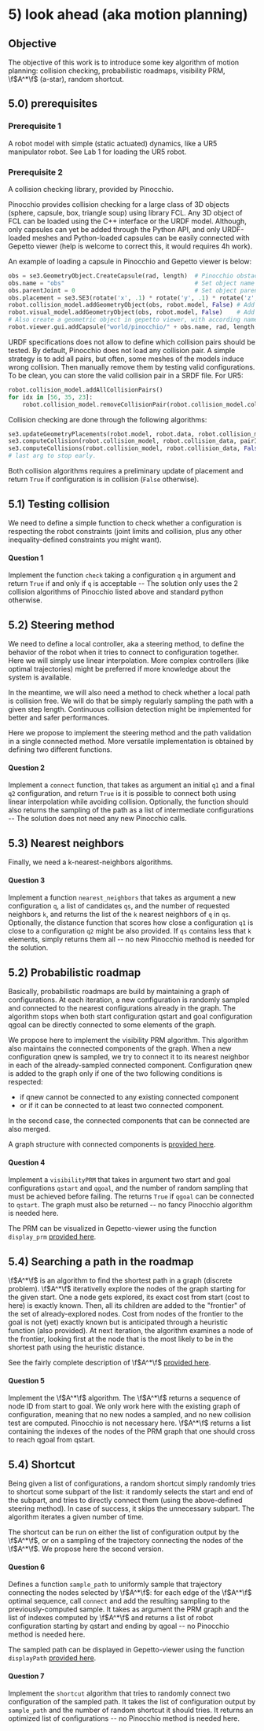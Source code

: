 # 5) look ahead (aka motion planning)

## Objective

The objective of this work is to introduce some key algorithm of motion
planning: collision checking, probabilistic roadmaps, visibility PRM,
\f$A^*\f$ (a-star), random shortcut.

## 5.0) prerequisites

### Prerequisite 1
A robot model with simple (static actuated) dynamics,
like a UR5 manipulator robot. See Lab 1 for loading the UR5 robot.

### Prerequisite 2
A collision checking library, provided by Pinocchio.

Pinocchio provides collision checking for a large class of 3D objects
(sphere, capsule, box, triangle soup) using library FCL. Any 3D object
of FCL can be loaded using the C++ interface or the URDF model.
Although, only capsules can yet be added through the Python API, and
only URDF-loaded meshes and Python-loaded capsules can be easily
connected with Gepetto viewer (help is welcome to correct this, it would
requires 4h work).

An example of loading a capsule in Pinocchio and Gepetto viewer is
below:
```py
obs = se3.GeometryObject.CreateCapsule(rad, length)  # Pinocchio obstacle object
obs.name = "obs"                                     # Set object name
obs.parentJoint = 0                                  # Set object parent = 0 = universe
obs.placement = se3.SE3(rotate('x', .1) * rotate('y', .1) * rotate('z', .1), np.matrix([.1, .1, .1]).T)  # Set object placement wrt parent
robot.collision_model.addGeometryObject(obs, robot.model, False) # Add object to collision model
robot.visual_model.addGeometryObject(obs, robot.model, False)    # Add object to visual model
# Also create a geometric object in gepetto viewer, with according name.
robot.viewer.gui.addCapsule("world/pinocchio/" + obs.name, rad, length, [1.0, 0.2, 0.2, 1.0])
```

URDF specifications does not allow to define which collision pairs
should be tested. By default, Pinocchio does not load any collision
pair. A simple strategy is to add all pairs, but often, some meshes of
the models induce wrong collision. Then manually remove them by testing
valid configurations. To be clean, you can store the valid collision
pair in a SRDF file. For UR5:

```py
robot.collision_model.addAllCollisionPairs()
for idx in [56, 35, 23]:
    robot.collision_model.removeCollisionPair(robot.collision_model.collisionPairs[idx])
```

Collision checking are done through the following algorithms:

```py
se3.updateGeometryPlacements(robot.model, robot.data, robot.collision_model, robot.collision_data, q)
se3.computeCollision(robot.collision_model, robot.collision_data, pairId)
se3.computeCollisions(robot.collision_model, robot.collision_data, False)
# last arg to stop early.
```

Both collision algorithms requires a
preliminary update of placement and return `True` if configuration is in
collision (`False` otherwise).

## 5.1) Testing collision

We need to define a simple function to check whether a configuration is
respecting the robot constraints (joint limits and collision, plus any
other inequality-defined constraints you might want).

#### Question 1

Implement the function `check` taking a configuration `q` in
argument and return `True` if and only if `q` is acceptable -- The solution
only uses the 2 collision algorithms of Pinocchio listed above and
standard python otherwise.

## 5.2) Steering method

We need to define a local controller, aka a steering method, to define
the behavior of the robot when it tries to connect to configuration
together. Here we will simply use linear interpolation. More complex
controllers (like optimal trajectories) might be preferred if more
knowledge about the system is available.

In the meantime, we will also need a method to check whether a local
path is collision free. We will do that be simply regularly sampling the
path with a given step length. Continuous collision detection might be
implemented for better and safer performances.

Here we propose to implement the steering method and the path validation
in a single connected method. More versatile implementation is obtained
by defining two different functions.

#### Question 2
Implement a `connect` function, that takes as argument an
initial `q1` and a final `q2` configuration, and return `True` is it is
possible to connect both using linear interpolation while avoiding
collision. Optionally, the function should also returns the sampling of
the path as a list of intermediate configurations -- The solution does
not need any new Pinocchio calls.

## 5.3) Nearest neighbors

Finally, we need a k-nearest-neighbors algorithms.

#### Question 3

Implement a function `nearest_neighbors` that takes as
argument a new configuration `q`, a list of candidates `qs`, and the number
of requested neighbors `k`, and returns the list of the `k` nearest
neighbors of `q` in `qs`. Optionally, the distance function that scores how
close a configuration `q1` is close to a configuration `q2` might be also
provided. If `qs` contains less that `k` elements, simply returns them all
-- no new Pinocchio method is needed for the solution.

## 5.2) Probabilistic roadmap

Basically, probabilistic roadmaps are build by maintaining a graph of
configurations. At each iteration, a new configuration is randomly
sampled and connected to the nearest configurations already in the
graph. The algorithm stops when both start configuration qstart and goal
configuration qgoal can be directly connected to some elements of the
graph.

We propose here to implement the visibility PRM algorithm. This
algorithm also maintains the connected components of the graph. When a
new configuration qnew is sampled, we try to connect it to its nearest
neighbor in each of the already-sampled connected component.
Configuration qnew is added to the graph only if one of the two
following conditions is respected:

- if qnew cannot be connected to any existing connected component
- or if it can be connected to at least two connected component.

In the second case, the connected components that can be connected are
also merged.

A graph structure with connected components is
[provided here](graph_8py_source.html).

#### Question 4
Implement a `visibilityPRM` that takes in argument two
start and goal configurations `qstart` and `qgoal`, and the number of random
sampling that must be achieved before failing. The returns `True` if `qgoal`
can be connected to `qstart`. The graph must also be returned -- no fancy
Pinocchio algorithm is needed here.

The PRM can be visualized in Gepetto-viewer using the function
`display_prm` [provided here](prm__display_8py_source.html).

## 5.4) Searching a path in the roadmap

\f$A^*\f$ is an algorithm to find the shortest path in a graph (discrete
problem). \f$A^*\f$ iterativelly explore the nodes of the graph starting for
the given start. One a node gets explored, its exact cost from start
(cost to here) is exactly known. Then, all its children are added to the
"frontier" of the set of already-explored nodes. Cost from nodes of the
frontier to the goal is not (yet) exactly known but is anticipated
through a heuristic function (also provided). At next iteration, the
algorithm examines a node of the frontier, looking first at the node
that is the most likely to be in the shortest path using the heuristic
distance.

See the fairly complete description of \f$A^*\f$
[provided here](http://theory.stanford.edu/~amitp/GameProgramming/AStarComparison.html#the-a-star-algorithm).

#### Question 5
Implement the \f$A^*\f$ algorithm. The \f$A^*\f$ returns a sequence of
node ID from start to goal. We only work here with the existing graph of
configuration, meaning that no new nodes a sampled, and no new collision
test are computed. Pinocchio is not necessary here. \f$A^*\f$ returns a list
containing the indexes of the nodes of the PRM graph that one should
cross to reach qgoal from qstart.

## 5.4) Shortcut

Being given a list of configurations, a random shortcut simply randomly
tries to shortcut some subpart of the list: it randomly selects the
start and end of the subpart, and tries to directly connect them (using
the above-defined steering method). In case of success, it skips the
unnecessary subpart. The algorithm iterates a given number of time.

The shortcut can be run on either the list of configuration output by
the \f$A^*\f$, or on a sampling of the trajectory connecting the nodes of the
\f$A^*\f$. We propose here the second version.

#### Question 6
Defines a function `sample_path` to uniformly sample that
trajectory connecting the nodes selected by \f$A^*\f$: for each edge of the \f$A^*\f$
optimal sequence, call `connect` and add the resulting sampling to the
previously-computed sample. It takes as argument the PRM graph and the
list of indexes computed by \f$A^*\f$ and returns a list of robot
configuration starting by qstart and ending by qgoal -- no Pinocchio
method is needed here.

The sampled path can be displayed in Gepetto-viewer using the function
`displayPath` [provided here](prm__display_8py_source.html).

#### Question 7
Implement the `shortcut` algorithm that tries to randomly
connect two configuration of the sampled path. It takes the list of
configuration output by `sample_path` and the number of random shortcut
it should tries. It returns an optimized list of configurations -- no
Pinocchio method is needed here.
